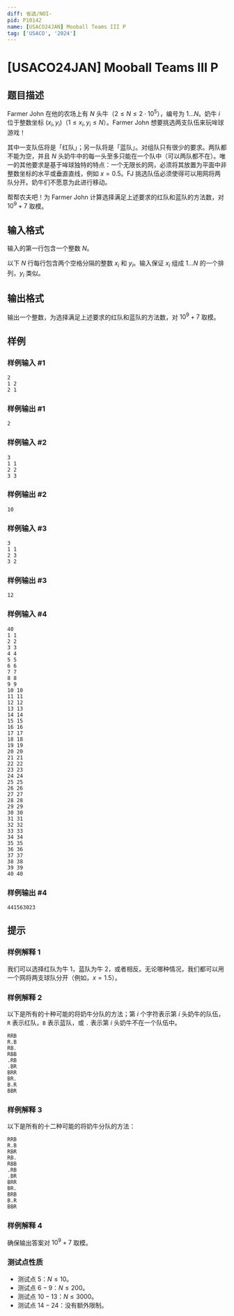 ```yaml
---
diff: 省选/NOI-
pid: P10142
name: [USACO24JAN] Mooball Teams III P
tag: ['USACO', '2024']
---
```

# [USACO24JAN] Mooball Teams III P
## 题目描述

Farmer John 在他的农场上有 $N$ 头牛（$2\le N\le 2\cdot 10^5$），编号为 $1\ldots N$。奶牛 $i$ 位于整数坐标 $(x_i,y_i)$（$1\le x_i,y_i\le N$）。Farmer John 想要挑选两支队伍来玩哞球游戏！

其中一支队伍将是「红队」；另一队将是「蓝队」。对组队只有很少的要求。两队都不能为空，并且 $N$ 头奶牛中的每一头至多只能在一个队中（可以两队都不在）。唯一的其他要求是基于哞球独特的特点：一个无限长的网，必须将其放置为平面中非整数坐标的水平或垂直直线，例如 $x=0.5$。FJ 挑选队伍必须使得可以用网将两队分开。奶牛们不愿意为此进行移动。

帮帮农夫吧！为 Farmer John 计算选择满足上述要求的红队和蓝队的方法数，对 $10^9+7$ 取模。
## 输入格式

输入的第一行包含一个整数 $N$。

以下 $N$ 行每行包含两个空格分隔的整数 $x_i$ 和 $y_i$。输入保证 $x_i$ 组成 $1\ldots N$ 的一个排列，$y_i$ 类似。
## 输出格式

输出一个整数，为选择满足上述要求的红队和蓝队的方法数，对 $10^9+7$ 取模。
## 样例

### 样例输入 #1
```
2
1 2
2 1
```
### 样例输出 #1
```
2
```
### 样例输入 #2
```
3
1 1
2 2
3 3
```
### 样例输出 #2
```
10
```
### 样例输入 #3
```
3
1 1
2 3
3 2
```
### 样例输出 #3
```
12
```
### 样例输入 #4
```
40
1 1
2 2
3 3
4 4
5 5
6 6
7 7
8 8
9 9
10 10
11 11
12 12
13 13
14 14
15 15
16 16
17 17
18 18
19 19
20 20
21 21
22 22
23 23
24 24
25 25
26 26
27 27
28 28
29 29
30 30
31 31
32 32
33 33
34 34
35 35
36 36
37 37
38 38
39 39
40 40
```
### 样例输出 #4
```
441563023
```
## 提示

### 样例解释 1

我们可以选择红队为牛 1，蓝队为牛 2，或者相反。无论哪种情况，我们都可以用一个网将两支球队分开（例如，$x=1.5$）。

### 样例解释 2

以下是所有的十种可能的将奶牛分队的方法；第 $i$ 个字符表示第 $i$ 头奶牛的队伍，`R` 表示红队，`B` 表示蓝队，或 `.` 表示第 $i$ 头奶牛不在一个队伍中。 

```plain
RRB
R.B
RB.
RBB
.RB
.BR
BRR
BR.
B.R
BBR
```

### 样例解释 3

以下是所有的十二种可能的将奶牛分队的方法：

```plain
RRB
R.B
RBR
RB.
RBB
.RB
.BR
BRR
BR.
BRB
B.R
BBR
```

### 样例解释 4

确保输出答案对 $10^9+7$ 取模。

### 测试点性质

- 测试点 $5$：$N\le 10$。
- 测试点 $6-9$：$N\le 200$。
- 测试点 $10-13$：$N\le 3000$。
- 测试点 $14-24$：没有额外限制。
